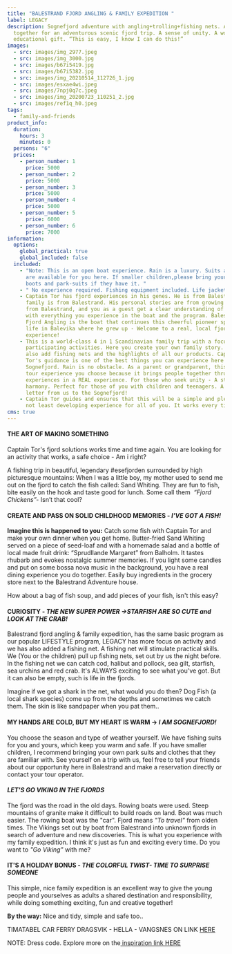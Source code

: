 ```yaml
---
title: "BALESTRAND FJORD ANGLING & FAMILY EXPEDITION "
label: LEGACY
description: Sognefjord adventure with angling+trolling+fishing nets. All put
  together for an adventurous scenic fjord trip. A sense of unity. A world-class
  educational gift. “This is easy, I know I can do this!”
images:
  - src: images/img_2977.jpeg
  - src: images/img_3000.jpg
  - src: images/b67i5419.jpg
  - src: images/b67i5382.jpg
  - src: images/img_20210514_112726_1.jpg
  - src: images/esxae4wi.jpeg
  - src: images/7npj0q7c.jpeg
  - src: images/img_20200723_110251_2.jpg
  - src: images/ref1q_h0.jpeg
tags:
  - family-and-friends
product_info:
  duration:
    hours: 3
    minutes: 0
  persons: "6"
  prices:
    - person_number: 1
      price: 5000
    - person_number: 2
      price: 5000
    - person_number: 3
      price: 5000
    - person_number: 4
      price: 5000
    - person_number: 5
      price: 6000
    - person_number: 6
      price: 7000
information:
  options:
    global_practical: true
    global_included: false
  included:
    - "Note: This is an open boat experience. Rain is a luxury. Suits and boots
      are available for you here. If smaller children,please bring your own
      boots and park-suits if they have it. "
    - " No experience required. Fishing equipment included. Life jackets"
    - Captain Tor has fjord experiences in his genes. He is from Balestrand. His
      family is from Balestrand. His personal stories are from growing up is
      from Balestrand, and you as a guest get a clear understanding of this,
      with everything you experience in the boat and the program. Balestrand
      Fjord Angling is the boat that continues this cheerful pioneer spirit and
      life in Balevika where he grew up - Welcome to a real, local fjord
      experience!
    - This is a world-class 4 in 1 Scandinavian family trip with a focus on
      participating activities. Here you create your own family story. Here we
      also add fishing nets and the highlights of all our products. Captain
      Tor's guidance is one of the best things you can experience here in the
      Sognefjord. Rain is no obstacle. As a parent or grandparent, this is a
      tour experience you choose because it brings people together through
      experiences in a REAL experience. For those who seek unity - A state of
      harmony. Perfect for those of you with children and teenagers. A love
      letter from us to the Sognefjord!
    - Captain Tor guides and ensures that this will be a simple and pleasant and
      not least developing experience for all of you. It works every time!
cms: true
---
```

#### **THE ART OF MAKING SOMETHING**

Captain Tor's fjord solutions works time and time again. You are looking for an activity that works, a safe choice - Am i right? 

A fishing trip in beautiful, legendary #esefjorden surrounded by high picturesque mountains: When I was a little boy, my mother used to send me out on the fjord to catch the fish called: Sand Whiting. They are fun to fish, bite easily on the hook and taste good for lunch. Some call them  *“Fjord Chickens”-* Isn’t that cool?

#### **CREATE AND PASS ON SOLID CHILDHOOD MEMORIES - *I'VE GOT A FISH!***

**Imagine this is happened to you:** Catch some fish with Captain Tor and make your own dinner when you get home. Butter-fried Sand Whiting served on a piece of seed-loaf and with a homemade salad and a bottle of local made fruit drink: “Sprudllande Margaret” from Balholm. It tastes rhubarb and evokes nostalgic summer memories. If you light some candles and put on some bossa nova music in the background, you have a real dining experience you do together. Easily buy ingredients in the grocery store next to the Balestrand Adventure house.

How about a bag of fish soup, and add pieces of your fish, isn't this easy?

#### **CURIOSITY - *THE NEW SUPER POWER ->STARFISH ARE SO CUTE and LOOK AT THE CRAB!***

Balestrand fjord angling & family expedition, has the same basic program as our popular LIFESTYLE program, LEGACY has more focus on activity and we has also added a fishing net. A fishing net will stimulate practical skills. We (You or the children) pull up fishing nets, set out by us the night before. In the fishing net we can catch cod, halibut and pollock, sea gilt, starfish, sea urchins and red crab. It's ALWAYS exciting to see what you've got. But it can also be empty, such is life in the fjords.

Imagine if we got a shark in the net, what would you do then? Dog Fish (a local shark species) come up from the depths and sometimes we catch them. The skin is like sandpaper when you pat them..

#### **M﻿Y HANDS ARE C﻿OLD, BUT MY HEART IS WARM -> *I AM SOGNEFJORD!***

You choose the season and type of weather yourself. We have fishing suits for you and yours, which keep you warm and safe. If you have smaller children, I recommend bringing your own park suits and clothes that they are familiar with. See yourself on a trip with us, feel free to tell your friends about our opportunity here in Balestrand and make a reservation directly or contact your tour operator.

#### ***L﻿ET'S GO VIKING IN THE FJORDS***

The fjord was the road in the old days. Rowing boats were used. Steep mountains of granite make it difficult to build roads on land. Boat was much easier. The rowing boat was the "car". Fjord means *"To travel"* from olden times. The Vikings set out by boat from Balestrand into unknown fjords in search of adventure and new discoveries. This is what you experience with my family expedition. I think it's just as fun and exciting every time. Do you want to *"Go Viking"* with me?

#### **I﻿T'S A HOLIDAY BONUS - *THE COLORFUL TWIST- TIME TO SURPRISE SOMEONE***

This simple, nice family expedition is an excellent way to give the young people and yourselves as adults a shared destination and responsibility, while doing something exciting, fun and creative together!

**B﻿y the way:** Nice and tidy, simple and safe too..

T﻿IMATABEL CAR FERRY DRAGSVIK - HELLA - VANGSNES ON LINK [HERE](https://www.norled.no/globalassets/2021-ferjetakster/hella-2.pdf)

N﻿OTE: Dress code. Explore more on the[ inspiration link HERE](https://www.balestrandfjordangling.com/en/what-to-wear)
